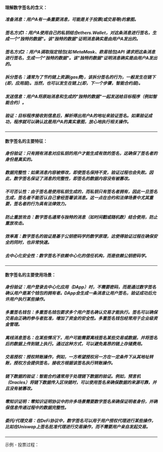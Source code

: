 

#### 理解数字签名的含义：
##### 准备消息：用户A有一条重要消息，可能是关于投票(或交易等)的意图。
##### 签名方式1：用户A使用自己的私钥结合ethers.Wallet，对这条消息进行签名，生成一个"独特的数据"。该"独特的数据"证明消息确实是由用户A发出的。
##### 签名方式2：用户A调取指定钱包(如 MetaMask、欧易钱包)API 请求把这条消息进行签名，生成一个"独特的数据"。该"独特的数据"证明消息确实是由用户A发出的。
##### 拆分签名：通常为了节约链上资源(gas费)，该拆分签名的行为，一般发生在链下(即，应用层)。当然，也可以发生在链上(即，下一个步骤，智能合约层)。
##### 发送信息：用户A将原始消息和生成的"独特的数据"一起发送给目标程序（例如智能合约）。
##### 验证：目标程序接收到信息后，解析得出用户A的地址来验证签名。如果验证成功，程序就可以确认这是用户A的真实意图，放心地执行相关操作。
------------------------------------------------------------------------------------------------------------------------

#### 数字签名的主要特征：
##### 身份验证：只有拥有消息对应私钥的用户才能生成有效的签名，这确保了签名者的身份是真实的。
##### 数据完整性：如果消息内容被修改，即使签名保持不变，验证过程也会失败。因此，数字签名保证了消息的完整性，即签名的数据内容没有被篡改。
##### 不可否认性：由于签名是使用私钥生成的，而私钥只有签名者拥有，因此一旦签名生成，签名者不能否认自己曾经签署该消息。这一点在合约和法律场景中尤其重要，签名者的行为具有法律效力。
##### 防止重放攻击：数字签名通常与独特的消息（如时间戳或随机数）结合使用，防止重放攻击。
##### 效率高：数字签名的验证是基于公钥密码学的数学原理，这使得验证过程在确保安全的同时，也非常快速。
##### 去中心化安全性：数字签名不依赖中心化的信任机构，而是依赖公钥密码学。

------------------------------------------------------------------------------------------------------------------------

#### 数字签名的主要使用场景：
##### 身份验证：用户登录去中心化应用（DApp）时，不需要密码，而是通过数字签名确认用户是某个钱包的拥有者。DApp会生成一条消息让用户签名，验证成功后允许用户执行某些操作。
##### 多重签名钱包：多重签名钱包要求多个用户签名确认交易才能执行。签名可以确保交易由正确的参与者批准，增加了资金的安全性。多重签名钱包经常用于企业级资金管理。
##### 离线消息签名：在某些情况下，用户可能需要离线签名某些交易或数据，并将签名后的数据上传到链上执行。通过这种方式，可以避免高昂的链上存储费用。
##### 交易授权：授权转账操作，例如，一方希望授权另一方在一定条件下从其地址转账，授权方会提供签名，接收方根据该签名执行转账操作。
##### 链下数据的验证：智能合约通常用于处理链下数据的验证。例如，预言机（Oracles）将链下数据传入区块链时，可以使用签名来确保数据的来源可靠，并且没有被篡改。
##### 零知识证明：零知识证明协议中的许多场景需要数字签名来确保证明者身份，并确保信息传递过程中的数据完整性。
##### 委托/代理交易：在DeFi协议中，数字签名可以用于用户授权代理进行某些操作，比如在Uniswap上签名批准代理进行交易操作，而不需要用户亲自发起交易。

------------------------------------------------------------------------------------------------------------------------

示例 - 投票过程：